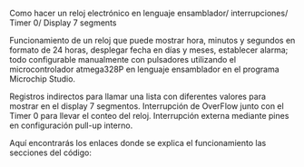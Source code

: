 Como hacer un reloj electrónico en lenguaje ensamblador/ interrupciones/ Timer 0/ Display 7 segments

Funcionamiento de un reloj que puede mostrar hora, minutos y segundos en formato de 24 horas, desplegar fecha en días y meses, establecer alarma; todo configurable manualmente con pulsadores utilizando el microcontrolador atmega328P en lenguaje ensamblador en el programa Microchip Studio.

Registros indirectos para llamar una lista con diferentes valores para mostrar en el display 7 segmentos.
Interrupción de OverFlow junto con el Timer 0 para llevar el conteo del reloj.
Interrupción externa mediante pines en configuración pull-up interno.

Aquí encontrarás los enlaces donde se explica el funcionamiento las secciones del código:
